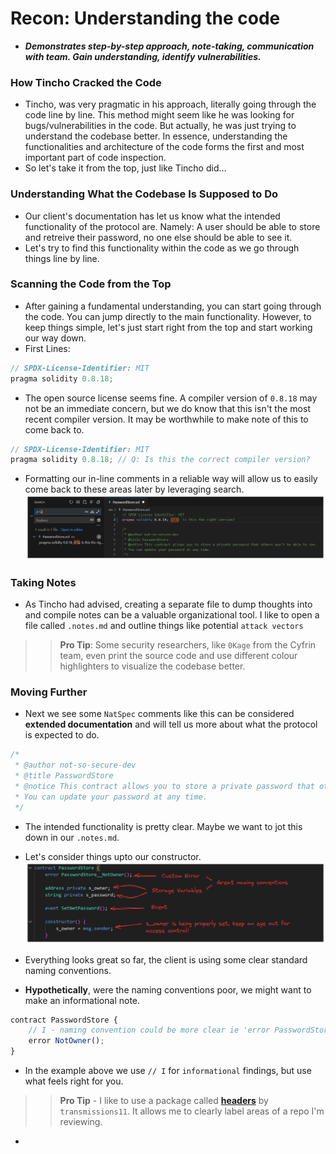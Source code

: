 # Recon: Understanding the code
- ***Demonstrates step-by-step approach, note-taking, communication with team. Gain understanding, identify vulnerabilities.***

### How Tincho Cracked the Code
- Tincho, was very pragmatic in his approach, literally going through the code line by line. This method might seem like he was looking for bugs/vulnerabilities in the code. But actually, he was just trying to understand the codebase better. In essence, understanding the functionalities and architecture of the code forms the first and most important part of code inspection.
- So let's take it from the top, just like Tincho did…

### Understanding What the Codebase Is Supposed to Do
- Our client's documentation has let us know what the intended functionality of the protocol are. Namely: A user should be able to store and retreive their password, no one else should be able to see it.
- Let's try to find this functionality within the code as we go through things line by line.

### Scanning the Code from the Top
- After gaining a fundamental understanding, you can start going through the code. You can jump directly to the main functionality. However, to keep things simple, let's just start right from the top and start working our way down.
- First Lines:

```js
// SPDX-License-Identifier: MIT
pragma solidity 0.8.18;
```

- The open source license seems fine. A compiler version of `0.8.18` may not be an immediate concern, but we do know that this isn't the most recent compiler version. It may be worthwhile to make note of this to come back to.

```js
// SPDX-License-Identifier: MIT
pragma solidity 0.8.18; // Q: Is this the correct compiler version?
```

- Formatting our in-line comments in a reliable way will allow us to easily come back to these areas later by leveraging search.
![alt text](<Images/image copy 9.png>)

### Taking Notes
- As Tincho had advised, creating a separate file to dump thoughts into and compile notes can be a valuable organizational tool. I like to open a file called `.notes.md` and outline things like potential `attack vectors`

>> **Pro Tip**: Some security researchers, like `0Kage` from the Cyfrin team, even print the source code and use different colour highlighters to visualize the codebase better.

### Moving Further
- Next we see some `NatSpec` comments like this can be considered **extended documentation** and will tell us more about what the protocol is expected to do.

```js
/*
 * @author not-so-secure-dev
 * @title PasswordStore
 * @notice This contract allows you to store a private password that others won't be able to see.
 * You can update your password at any time.
 */
```

- The intended functionality is pretty clear. Maybe we want to jot this down in our `.notes.md`.
- Let's consider things upto our constructor.
![alt text](<Images/image copy 10.png>)

- Everything looks great so far, the client is using some clear standard naming conventions.
- **Hypothetically**, were the naming conventions poor, we might want to make an informational note.

```js
contract PasswordStore {
    // I - naming convention could be more clear ie 'error PasswordStore__NotOwner();'
    error NotOwner();
}
```

- In the example above we use `// I` for `informational` findings, but use what feels right for you.

>> **Pro Tip** - I like to use a package called **[headers](https://github.com/transmissions11/headers)** by `transmissions11`. It allows me to clearly label areas of a repo I'm reviewing.

- 